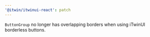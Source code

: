 ```yaml
---
'@itwin/itwinui-react': patch
---
```


`ButtonGroup` no longer has overlapping borders when using iTwinUI borderless buttons.
